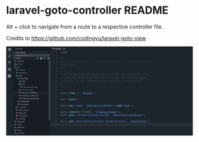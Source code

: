 # laravel-goto-controller README

Alt + click to navigate from a route to a respective controller file.

Credits to https://github.com/codingyu/laravel-goto-view

![laravel-goto-controller](images/laravel-goto-controller.gif)

